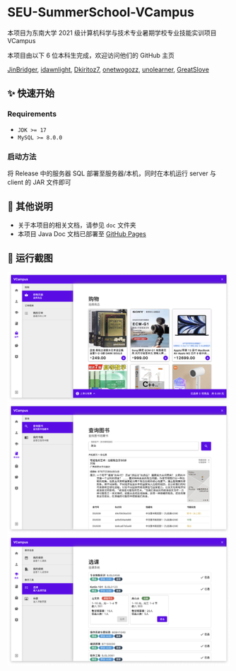 # SEU-SummerSchool-VCampus

本项目为东南大学 2021 级计算机科学与技术专业暑期学校专业技能实训项目 VCampus

本项目由以下 6 位本科生完成，欢迎访问他们的 GitHub 主页

[JinBridger](https://github.com/JinBridger),
[idawnlight](https://github.com/idawnlight),
[Dkiritoz7](https://github.com/Dkiritoz7),
[onetwogozz](https://github.com/onetwogozz),
[unolearner](https://github.com/unolearner),
[GreatSlove](https://github.com/GreatSlove)

## ✨ 快速开始

### Requirements

- `JDK >= 17`
- `MySQL >= 8.0.0`

### 启动方法

将 Release 中的服务器 SQL 部署至服务器/本机，同时在本机运行 server 与 client 的 JAR 文件即可

## 📃 其他说明

- 关于本项目的相关文档，请参见 `doc` 文件夹
- 本项目 Java Doc 文档已部署至 [GitHub Pages](https://github.com/JinBridger/SEU-SummerSchool-VCampus)

## 📸 运行截图

![](screenshots/store.png)
![](screenshots/book.png)
![](screenshots/select_class.png)
